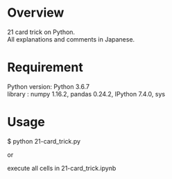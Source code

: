 # Overview
21 card trick on Python.  
All explanations and comments in Japanese.

# Requirement
Python version: Python 3.6.7  
library : numpy 1.16.2, pandas 0.24.2, IPython 7.4.0, sys 

# Usage
$ python 21-card_trick.py

or

execute all cells in 21-card_trick.ipynb
